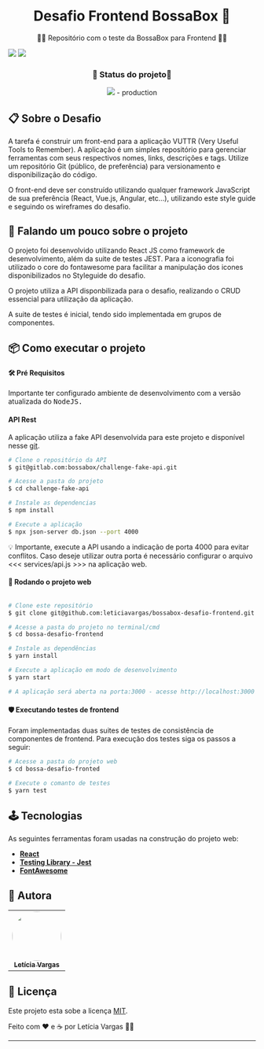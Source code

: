 <h1 align="center"> 
	Desafio Frontend BossaBox 🥰
</h1>
<p align="center"> 👩‍💻 Repositório com o teste da BossaBox para Frontend  👩‍💻 </p>

<img src="https://img.shields.io/badge/web-react-blue">
<img src="https://img.shields.io/badge/node-12.17.0-green">

<h3 align="center"> 
	🚧 Status do projeto🚧
</h3>

<p align="center">
  <img src="https://img.shields.io/badge/versão-1.0.0-green"> - production <br>
</p>


## 📋 Sobre o Desafio
A tarefa é construir um front-end para a aplicação VUTTR (Very Useful Tools to Remember). A aplicação é um simples repositório para gerenciar ferramentas com seus respectivos nomes, links, descrições e tags. Utilize um repositório Git (público, de preferência) para versionamento e disponibilização do código.

O front-end deve ser construído utilizando qualquer framework JavaScript de sua preferência (React, Vue.js, Angular, etc...), utilizando este style guide e seguindo os wireframes do desafio. 


## 🥰 Falando um pouco sobre o projeto
O projeto foi desenvolvido utilizando React JS como framework de desenvolvimento, além da suite de testes JEST. Para a iconografia foi utilizado o core do fontawesome para facilitar a manipulação dos icones disponibilizados no Styleguide do desafio.

O projeto utiliza a API disponbilizada para o desafio, realizando o CRUD essencial para utilização da aplicação. 

A suite de testes é inicial, tendo sido implementada em grupos de componentes.

## 📦 Como executar o projeto

####  🛠  Pré Requisitos

Importante ter configurado ambiente de desenvolvimento com a versão atualizada do <kbd>NodeJS<kdb>.

#### API Rest

A aplicação utiliza a fake API desenvolvida para este projeto e disponível nesse [git](https://gitlab.com/bossabox/challenge-fake-api/tree/master).

```bash
# Clone o repositório da API
$ git@gitlab.com:bossabox/challenge-fake-api.git

# Acesse a pasta do projeto 
$ cd challenge-fake-api

# Instale as dependencias
$ npm install

# Execute a aplicação
$ npx json-server db.json --port 4000

```

💡 Importante, execute a API usando a indicação de porta 4000 para evitar conflitos. Caso deseje utilizar outra porta é necessário configurar o arquivo  <<< services/api.js >>> na aplicação web.

#### 🎲 Rodando o projeto web

```bash

# Clone este repositório
$ git clone git@github.com:leticiavargas/bossabox-desafio-frontend.git

# Acesse a pasta do projeto no terminal/cmd
$ cd bossa-desafio-frontend

# Instale as dependências
$ yarn install

# Execute a aplicação em modo de desenvolvimento
$ yarn start

# A aplicação será aberta na porta:3000 - acesse http://localhost:3000

```

#### 🛡 Executando testes de frontend

Foram implementadas duas suites de testes de consistência de componentes de frontend. Para execução dos testes siga os passos a seguir:

```bash
# Acesse a pasta do projeto web
$ cd bossa-desafio-fronted

# Execute o comanto de testes
$ yarn test

```

## 🕹 Tecnologias

As seguintes ferramentas foram usadas na construção do projeto web:

- **[React](https://reactjs.org/)**
- **[Testing Library - Jest](https://testing-library.com/)**
- **[FontAwesome](https://fontawesome.com/)**


## 🦸 Autora

<table>
  <tr>
    <td align="center"><a href="https://github.com/leticiavargas/"><img style="border-radius: 50%;" src="https://pt.gravatar.com/userimage/186334662/ec308d4832e83fdc97fbb724d6f69a70.jpg" width="100px;" alt=""/><br /><sub><b>Letícia Vargas</b></sub></a><br /> </td>
  </tr>

</table>


## 📝 Licença

Este projeto esta sobe a licença [MIT](./LICENSE).

Feito com ❤️ e ☕ por Letícia Vargas 👋🏽

---
